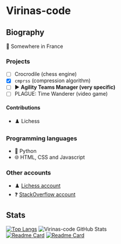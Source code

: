 # Virinas-code
## Biography
📍 Somewhere in France  
### Projects
- [ ] Crocrodile (chess engine)
- [x] `cmprss` (compression algorithm)
- [ ] ▶️ **Agility Teams Manager (very specific)**
- [ ] PLAGUE: Time Wanderer (video game)
#### Contributions
- ♟️ Lichess
### Programming languages
- 🐍 Python
- 🌐 HTML, CSS and Javascript
### Other accounts
- ♟️ [Lichess account](https://lichess.org/@/Virinas-code)
- ❓ [StackOverflow account](https://stackoverflow.com/users/13259751/virinas-code)
## Stats
[![Top Langs](https://github-readme-stats.vercel.app/api/top-langs/?username=Virinas-code&theme=darcula&layout=compact)](https://github.com/anuraghazra/github-readme-stats) ![Virinas-code GitHub Stats](https://github-readme-stats.vercel.app/api?username=Virinas-code&show_icons=true&theme=darcula&hide_title=true)  
[![Readme Card](https://github-readme-stats.vercel.app/api/pin/?username=Virinas-code&repo=Crocrodile&theme=darcula)](https://github.com/Virinas-code/Crocrodile) [![Readme Card](https://github-readme-stats.vercel.app/api/pin/?username=Group-of-PLAGUE-Time-Wanderer&repo=PLAGUE-Time-Wanderer&theme=darcula)](https://github.com/Group-of-PLAGUE-Time-Wanderer/PLAGUE-Time-Wanderer)

